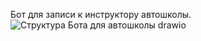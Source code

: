 Бот для записи к инструктору автошколы. 
![Структура Бота для автошколы drawio](https://github.com/NikBaybal/bot_auto/assets/117065495/ce7199a9-156d-43d6-b9d3-facd907b949f)
